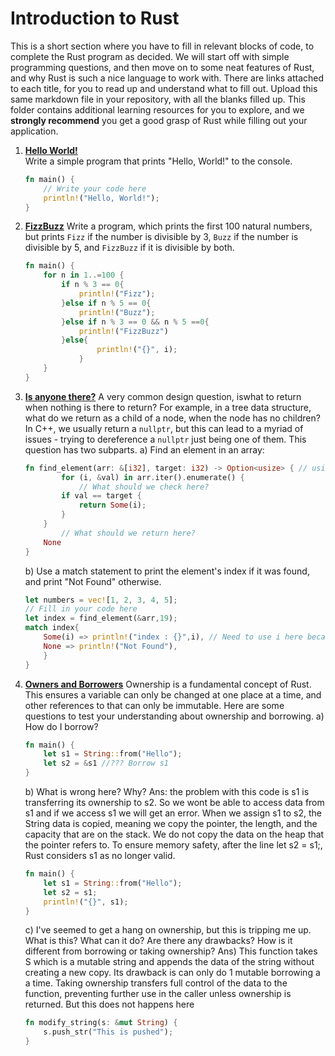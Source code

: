 # Introduction to Rust

This is a short section where you have to fill in relevant blocks of code, to complete the Rust program as decided. We will start off with simple programming questions, and then move on to some neat features of Rust, and why Rust is such a nice language to work with.
There are links attached to each title, for you to read up and understand what to fill out. Upload this same markdown file in your repository, with all the blanks filled up. This folder contains additional learning resources for you to explore, and we **strongly recommend** you get a good grasp of Rust while filling out your application.

1. [**Hello World!**](https://doc.rust-lang.org/book/ch01-02-hello-world.html)  
    Write a simple program that prints "Hello, World!" to the console.

    ```rust
    fn main() {
        // Write your code here
    	println!("Hello, World!");
    }
    ```
    
2. [**FizzBuzz**](https://doc.rust-lang.org/book/ch03-05-control-flow.html)
	Write a program, which prints the first 100  natural numbers, but prints `Fizz` if the number is divisible by 3, `Buzz` if the number is divisible by 5, and `FizzBuzz` if it is divisible by both.
	```rust
	fn main() {
		for n in 1..=100 {
 			if n % 3 == 0{
 				println!("Fizz");
 			}else if n % 5 == 0{
 				println!("Buzz");
 			}else if n % 3 == 0 && n % 5 ==0{
 				println!("FizzBuzz")
 			}else{
		            println!("{}", i);
		        }
		}
	}
	```
	
3. [**Is anyone there?**](https://doc.rust-lang.org/book/ch06-01-defining-an-enum.html)
	A very common design question, iswhat to return when nothing is there to return? For example, in a tree data structure, what do we return as a child of a node, when the node has no children? In C++, we usually return a `nullptr`, but this can lead to a myriad of issues - trying to dereference a `nullptr` just being one of them. This question has two subparts.
	a) Find an element in an array: 
	```rust
	fn find_element(arr: &[i32], target: i32) -> Option<usize> { // usize is a datatype of index, can't use i32 for index
	    	for (i, &val) in arr.iter().enumerate() {
	        	// What should we check here?
	 		if val == target {
	 			return Some(i);
	 		}
	 	}
	    	// What should we return here?
	 	None
	}
	```
	
	b) Use a match statement to print the element's index if it was found, and print "Not Found" otherwise.
	```rust
	let numbers = vec![1, 2, 3, 4, 5];
	// Fill in your code here
 	let index = find_element(&arr,19);
 	match index{
 		Some(i) => println!("index : {}",i), // Need to use i here because using i in the above for loop
 		None => println!("Not Found"),
 		}
 	}
	```
	
4. [**Owners and Borrowers**](https://doc.rust-lang.org/book/ch04-00-understanding-ownership.html)
	Ownership is a fundamental concept of Rust. This ensures a variable can only be changed at one place at a time, and other references to that can only be immutable. Here are some questions to test your understanding about ownership and borrowing. 
	a) How do I borrow?
	```rust
	fn main() {
    	let s1 = String::from("Hello");
    	let s2 = &s1 //??? Borrow s1
    }
    ```
    
    b) What is wrong here? Why?
   Ans: the problem with this code is s1 is transferring its ownership to s2. So we wont be able to access data from s1 and if we access s1 we will get an error. When we assign s1 to s2, the String data is copied, meaning we copy the pointer, the length, and the capacity that are on the stack. We do not copy the data on the heap that the pointer refers to. To ensure memory safety, after the line let s2 = s1;, Rust considers s1 as no longer valid.
    ```rust
    fn main() {
    	let s1 = String::from("Hello");
    	let s2 = s1; 
    	println!("{}", s1);
    }
    ```
    
    c) I've seemed to get a hang on ownership, but this is tripping me up. What is this? What can it do? Are there any drawbacks? How is it different from borrowing or taking ownership?
   Ans) This function takes S which is a mutable string and appends the data of the string without creating a new copy. Its drawback is can only do 1 mutable borrowing a a time. Taking ownership transfers full control of the data to the function, preventing further use in the caller unless ownership is returned. But this does not happens here
    ```rust
    fn modify_string(s: &mut String) {
    	s.push_str("This is pushed");
	}
	```
